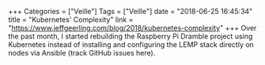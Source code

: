 +++
Categories = ["Veille"]
Tags = ["Veille"]
date = "2018-06-25 16:45:34"
title = "Kubernetes' Complexity"
link = "https://www.jeffgeerling.com/blog/2018/kubernetes-complexity"
+++
Over the past month, I started rebuilding the Raspberry Pi Dramble project using Kubernetes instead of installing and configuring the LEMP stack directly on nodes via Ansible (track GitHub issues here).